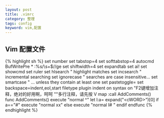 ```yaml
---
layout: post
title: .vimrc
category: 整理
tags: config 
keyword: vim,配置
---
```

## Vim 配置文件

{% highlight sh %}
set number
set tabstop=4
set softtabstop=4
autocmd BufWritePre * :%s/\s\+$//ge
set shiftwidth=4
set expandtab
set ai!
set showcmd
set ruler
set hlsearch " highlight matches
set incsearch " incremental searching
set ignorecase " searches are case insensitive...
set smartcase " ... unless they contain at least one
set pastetoggle=<F9>
set backspace=indent,eol,start
filetype plugin indent on
syntax on
"F2键增加注释，绝对的好用啊，呵呵
""多行注释，请先按 V
map <F2> :call AddComments()<CR>
func AddComments()
execute "normal ^"
let l:a= expand("\<cWORD\>")[0]
if a=="#"
execute "normal xx"
else
execute "normal I# "
endif
endfunc
{% endhighlight %}

